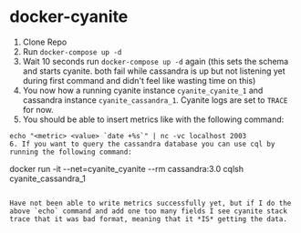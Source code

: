 docker-cyanite
============

1. Clone Repo
2. Run `docker-compose up -d`
3. Wait 10 seconds run `docker-compose up -d` again (this sets the schema and starts cyanite. both fail while cassandra is up but not listening yet during first command and didn't feel like wasting time on this)
4. You now how a running cyanite instance `cyanite_cyanite_1` and cassandra instance `cyanite_cassandra_1`.  Cyanite logs are set to `TRACE` for now.
5. You should be able to insert metrics like with the following command:
```
echo "<metric> <value> `date +%s`" | nc -vc localhost 2003
6. If you want to query the cassandra database you can use cql by running the following command:
```
docker run -it --net=cyanite_cyanite  --rm cassandra:3.0 cqlsh cyanite_cassandra_1
```

Have not been able to write metrics successfully yet, but if I do the above `echo` command and add one too many fields I see cyanite stack trace that it was bad format, meaning that it *IS* getting the data.
